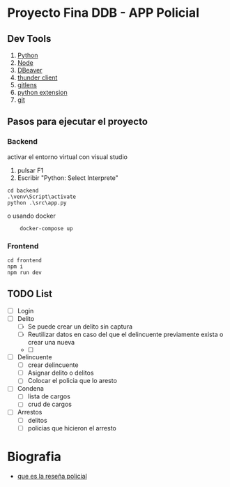 # Proyecto Fina DDB - APP Policial

## Dev Tools 

1. [Python](https://www.python.org/downloads/)
2. [Node](https://nodejs.org/en/)
3. [DBeaver](https://dbeaver.io/)
4. [thunder client](https://www.thunderclient.com/)
5. [gitlens](https://marketplace.visualstudio.com/items?itemName=eamodio.gitlens)
6. [python extension](https://code.visualstudio.com/docs/languages/python)
7. [git](https://git-scm.com/)

## Pasos para ejecutar el proyecto
### Backend
activar el entorno virtual con visual studio 

1. pulsar F1
2. Escribir "Python: Select Interprete"


```
cd backend
.\venv\Script\activate
python .\src\app.py
```
o usando docker
```
    docker-compose up 
```

### Frontend
```
cd frontend    
npm i
npm run dev
```

## TODO List
* [ ] Login
* [ ] Delito
    * [ ] Se puede crear un delito sin captura
    * [ ] Reutilizar datos en caso del que el delincuente previamente exista o crear una nueva
    * [ ] 
* [ ] Delincuente
    * [ ] crear delincuente
    * [ ] Asignar delito o delitos
    * [ ] Colocar el policia que lo aresto
* [ ] Condena
    * [ ] lista de cargos
    * [ ] crud de cargos
* [ ] Arrestos
    * [ ] delitos
    * [ ] policias que hicieron el arresto

# Biografia
* [que es la reseña policial](https://criminalisticabasic.blogspot.com/2016/03/la-resena-policial-de-undetenido-es.html)
